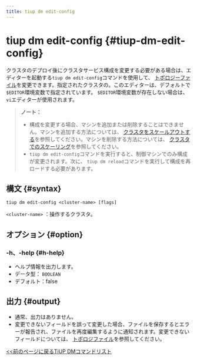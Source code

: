 ```yaml
---
title: tiup dm edit-config
---
```


# tiup dm edit-config {#tiup-dm-edit-config}

クラスタのデプロイ後にクラスタサービス構成を変更する必要がある場合は、エディターを起動する`tiup dm edit-config`コマンドを使用して、 [トポロジーファイル](/tiup/tiup-dm-topology-reference.md)を変更できます。指定されたクラスタの。このエディターは、デフォルトで`$EDITOR`環境変数で指定されています。 `$EDITOR`環境変数が存在しない場合は、 `vi`エディターが使用されます。

> **ノート：**
>
> -   構成を変更する場合、マシンを追加または削除することはできません。マシンを追加する方法については、 [クラスタをスケールアウトする](/tiup/tiup-component-dm-scale-out.md)を参照してください。マシンを削除する方法については、 [クラスタでのスケーリング](/tiup/tiup-component-dm-scale-in.md)を参照してください。
> -   `tiup dm edit-config`コマンドを実行すると、制御マシンでのみ構成が変更されます。次に、 `tiup dm reload`コマンドを実行して構成を再ロードする必要があります。

## 構文 {#syntax}

```shell
tiup dm edit-config <cluster-name> [flags]
```

`<cluster-name>` ：操作するクラスタ。

## オプション {#option}

### -h、-help {#h-help}

-   ヘルプ情報を出力します。
-   データ型： `BOOLEAN`
-   デフォルト：false

## 出力 {#output}

-   通常、出力はありません。
-   変更できないフィールドを誤って変更した場合、ファイルを保存するとエラーが報告され、ファイルを再度編集するように通知されます。変更できないフィールドについては、 [トポロジファイル](/tiup/tiup-dm-topology-reference.md)を参照してください。

[&lt;&lt;前のページに戻るTiUP DMコマンドリスト](/tiup/tiup-component-dm.md#command-list)
